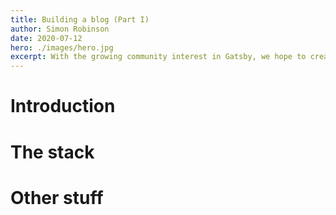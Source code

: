 ```yaml
---
title: Building a blog (Part I)
author: Simon Robinson
date: 2020-07-12
hero: ./images/hero.jpg
excerpt: With the growing community interest in Gatsby, we hope to create more resources that make it easier for anyone to grasp the power of this incredible tool.
---
```


# Introduction

# The stack

# Other stuff
